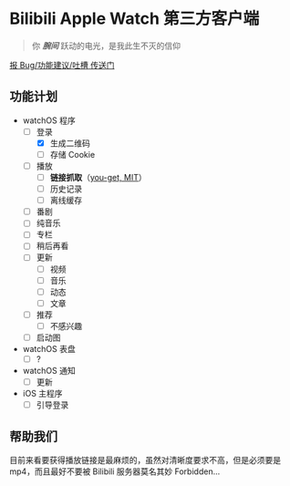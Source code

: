 # Bilibili Apple Watch 第三方客户端

> 你 ***腕间*** 跃动的电光，是我此生不灭的信仰

[报 Bug/功能建议/吐槽 传送门](https://github.com/ApolloZhu/Apple-Watch-Bilibili/issues/new)

## 功能计划

- watchOS 程序
  - [ ] 登录
    - [x] 生成二维码
    - [ ] 存储 Cookie
  - [ ] 播放
    - [ ] **链接抓取**（[you-get, MIT](https://github.com/soimort/you-get/blob/develop/src/you_get/extractors/bilibili.py)）
    - [ ] 历史记录
    - [ ] 离线缓存
  - [ ] 番剧
  - [ ] 纯音乐
  - [ ] 专栏
  - [ ] 稍后再看
  - [ ] 更新
    - [ ] 视频
    - [ ] 音乐
    - [ ] 动态
    - [ ] 文章
  - [ ] 推荐
    - [ ] 不感兴趣
  - [ ] 启动图
- watchOS 表盘
  - [ ] ?
- watchOS 通知
  - [ ] 更新
- iOS 主程序
  - [ ] 引导登录

## 帮助我们

目前来看要获得播放链接是最麻烦的，虽然对清晰度要求不高，但是必须要是 mp4，而且最好不要被 Bilibili 服务器莫名其妙 Forbidden...
